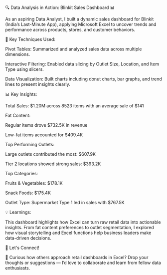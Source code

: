 🔍 Data Analysis in Action: Blinkit Sales Dashboard 📊

As an aspiring Data Analyst, I built a dynamic sales dashboard for Blinkit (India’s Last-Minute App), applying Microsoft Excel to uncover trends and performance across products, stores, and customer behaviors.

📌 Key Techniques Used:

Pivot Tables: Summarized and analyzed sales data across multiple dimensions.

Interactive Filtering: Enabled data slicing by Outlet Size, Location, and Item Type using slicers.

Data Visualization: Built charts including donut charts, bar graphs, and trend lines to present insights clearly.

📊 Key Insights:

Total Sales: $1.20M across 8523 items with an average sale of $141

Fat Content:

Regular items drove $732.5K in revenue

Low-fat items accounted for $409.4K

Top Performing Outlets:

Large outlets contributed the most: $607.9K

Tier 2 locations showed strong sales: $393.2K

Top Categories:

Fruits & Vegetables: $178.1K

Snack Foods: $175.4K

Outlet Type: Supermarket Type 1 led in sales with $767.5K

💡 Learnings:

This dashboard highlights how Excel can turn raw retail data into actionable insights. From fat content preferences to outlet segmentation, I explored how visual storytelling and Excel functions help business leaders make data-driven decisions.

🚀 Let's Connect!

💬 Curious how others approach retail dashboards in Excel? Drop your thoughts or suggestions — I’d love to collaborate and learn from fellow data enthusiasts.
